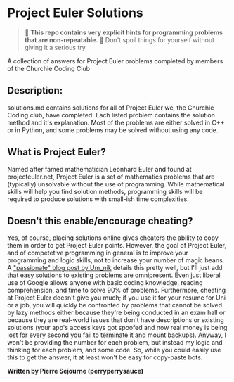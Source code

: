 # Project Euler Solutions

> :stop_sign: **This repo contains very explicit hints for programming problems that are non-repeatable.** :stop_sign: Don't spoil things for yourself without giving it a serious try. 


A collection of answers for Project Euler problems completed by members of the Churchie Coding Club 

## Description:
solutions.md contains solutions for all of Project Euler we, the Churchie Coding club, have completed. Each listed problem contains the solution method and it's explanation. Most of the problems are either solved in C++ or in Python, and some problems may be solved without using any code.

## What is Project Euler?
Named after famed mathematician Leonhard Euler and found at projecteuler.net, Project Euler is a set of mathematics problems that are (typically) unsolvable without the use of programming. While mathematical skills will help you find solution methods, programming skills will be required to produce solutions with small-ish time complexities.

## Doesn't this enable/encourage cheating?
Yes, of course, placing solutions online gives cheaters the ability to copy them in order to get Project Euler points. However, the goal of Project Euler, and of competetive programming in general is to improve your programming and logic skills, not to increase your number of magic beans. A ["passionate" blog post by Um_nik](https://codeforces.com/blog/entry/133949) details this pretty well, but I'll just add that easy solutions to existing problems are omnipresent. Even just liberal use of Google allows anyone with basic coding knowledge, reading comprehension, and time to solve 90% of problems. Furthermore, cheating at Project Euler doesn't give you much; if you use it for your resume for Uni or a job, you will quickly be confronted by problems that cannot be solved by lazy methods either because they're being conducted in an exam hall or because they are real-world issues that don't have descriptions or existing solutions (your app's access keys got spoofed and now real money is being lost for every second you fail to terminate it and mount backups). Anyway, I won't be providing the number for each problem, but instead my logic and thinking for each problem, and some code. So, while you could easily use this to get the answer, it at least won't be easy for copy-paste bots.

**Written by Pierre Sejourne (perryperrysauce)**
